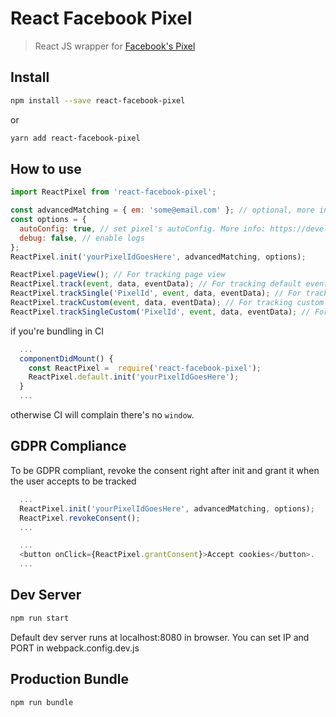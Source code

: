 # React Facebook Pixel

> React JS wrapper for [Facebook's Pixel](https://developers.facebook.com/docs/facebook-pixel)

## Install

```bash
npm install --save react-facebook-pixel

```

or

```bash
yarn add react-facebook-pixel

```

## How to use

```js
import ReactPixel from 'react-facebook-pixel';

const advancedMatching = { em: 'some@email.com' }; // optional, more info: https://developers.facebook.com/docs/facebook-pixel/advanced/advanced-matching
const options = {
  autoConfig: true, // set pixel's autoConfig. More info: https://developers.facebook.com/docs/facebook-pixel/advanced/
  debug: false, // enable logs
};
ReactPixel.init('yourPixelIdGoesHere', advancedMatching, options);

ReactPixel.pageView(); // For tracking page view
ReactPixel.track(event, data, eventData); // For tracking default events. More info about standard events: https://developers.facebook.com/docs/facebook-pixel/implementation/conversion-tracking#standard-events
ReactPixel.trackSingle('PixelId', event, data, eventData); // For tracking default events.
ReactPixel.trackCustom(event, data, eventData); // For tracking custom events. More info about custom events: https://developers.facebook.com/docs/facebook-pixel/implementation/conversion-tracking#custom-events
ReactPixel.trackSingleCustom('PixelId', event, data, eventData); // For tracking custom events.
```

if you're bundling in CI

```js
  ...
  componentDidMount() {
    const ReactPixel =  require('react-facebook-pixel');
    ReactPixel.default.init('yourPixelIdGoesHere');
  }
  ...
```

otherwise CI will complain there's no `window`.

## GDPR Compliance

To be GDPR compliant, revoke the consent right after init and grant it when the user accepts to be tracked

```js
  ...
  ReactPixel.init('yourPixelIdGoesHere', advancedMatching, options);
  ReactPixel.revokeConsent();
  ...

  ...
  <button onClick={ReactPixel.grantConsent}>Accept cookies</button>.
  ...
```

## Dev Server

```bash
npm run start

```

Default dev server runs at localhost:8080 in browser.
You can set IP and PORT in webpack.config.dev.js

## Production Bundle

```bash
npm run bundle
```
